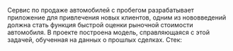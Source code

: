 Сервис по продаже автомобилей с пробегом  разрабатывает приложение для привлечения новых клиентов, одним из нововведений должна стать функция быстрой оценки рыночной стоимости автомобиля. В проекте построена модель, справляющаяся с этой задачей, обученная на данных о прошлых сделках.
Стек: 
